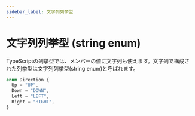 ```yaml
---
sidebar_label: 文字列列挙型
---
```


# 文字列列挙型 (string enum)

TypeScriptの列挙型では、メンバーの値に文字列も使えます。文字列で構成された列挙型は文字列列挙型(string enum)と呼ばれます。

```ts
enum Direction {
  Up = "UP",
  Down = "DOWN",
  Left = "LEFT",
  Right = "RIGHT",
}
```
